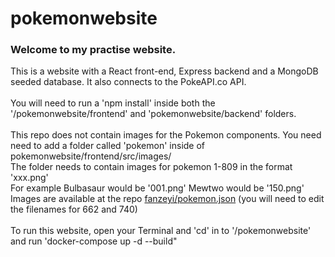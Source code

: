 # pokemonwebsite
### Welcome to my practise website. 
This is a website with a React front-end, Express backend and a MongoDB seeded database. It also connects to the PokeAPI.co API.<br/><br/>You will need to run a 'npm install' inside both the '/pokemonwebsite/frontend' and 'pokemonwebsite/backend' folders.<br/><br/>This repo does not contain images for the Pokemon components. You need need to add a folder called 'pokemon' inside of pokemonwebsite/frontend/src/images/<br/>The folder needs to contain images for pokemon 1-809 in the format 'xxx.png'<br/>For example Bulbasaur would be '001.png' Mewtwo would be '150.png'<br/>Images are available at the repo [fanzeyi/pokemon.json](https://github.com/fanzeyi/pokemon.json) (you will need to edit the filenames for 662 and 740)<br/><br/>To run this website, open your Terminal and 'cd' in to '/pokemonwebsite' and run 'docker-compose up -d --build"
